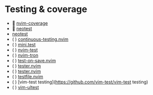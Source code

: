 # Testing & coverage

*  [nvim-coverage](https://github.com/andythigpen/nvim-coverage)
*  [neotest](https://github.com/nvim-neotest/neotest)
* [neotest](https://github.com/rcarriga/neotest)
* ( ) [continuous-testing.nvim](https://github.com/aaronhallaert/continuous-testing.nvim)
* ( ) [mini.test](https://github.com/echasnovski/mini.test)
* ( ) [nvim-test](https://github.com/klen/nvim-test)
* ( ) [nvim-tron](https://github.com/sebhein/nvim-tron)
* ( ) [test-on-save.nvim](https://github.com/GitEdvard/test-on-save.nvim)
* ( ) [tester.nvim](https://github.com/Al0den/tester.nvim)
* ( ) [tester.nvim](https://github.com/kessejones/tester.nvim)
* ( ) [testfile.nvim](https://github.com/freddyJarva/testfile.nvim)
* ( ) [vim-test testing](https://github.com/vim-test/vim-test testing)
* ( ) [vim-ultest](https://github.com/rcarriga/vim-ultest)
